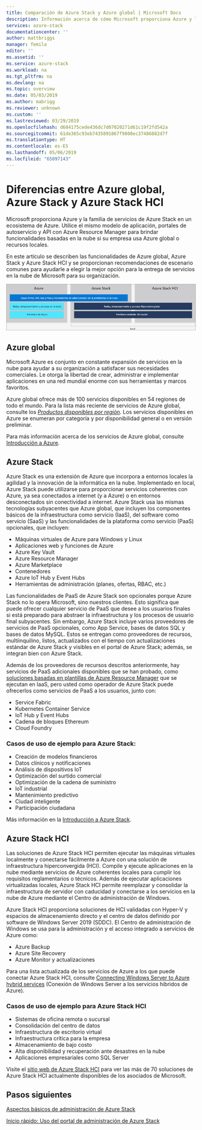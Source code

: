 ```yaml
---
title: Comparación de Azure Stack y Azure global | Microsoft Docs
description: Información acerca de cómo Microsoft proporciona Azure y la familia de servicios de Azure Stack en un ecosistema de Azure
services: azure-stack
documentationcenter: ''
author: mattbriggs
manager: femila
editor: ''
ms.assetid: ''
ms.service: azure-stack
ms.workload: na
ms.tgt_pltfrm: na
ms.devlang: na
ms.topic: overview
ms.date: 05/03/2019
ms.author: mabrigg
ms.reviewer: unknown
ms.custom: ''
ms.lastreviewed: 03/29/2019
ms.openlocfilehash: d604175cede436dc7d07020271d61c19f2fd542a
ms.sourcegitcommit: 61de365c93eb7435891867f9808ec37486882d7f
ms.translationtype: HT
ms.contentlocale: es-ES
ms.lasthandoff: 05/06/2019
ms.locfileid: "65097143"
---
```

# <a name="differences-between-global-azure-azure-stack-and-azure-stack-hci"></a>Diferencias entre Azure global, Azure Stack y Azure Stack HCI

Microsoft proporciona Azure y la familia de servicios de Azure Stack en un ecosistema de Azure. Utilice el mismo modelo de aplicación, portales de autoservicio y API con Azure Resource Manager para brindar funcionalidades basadas en la nube si su empresa usa Azure global o recursos locales.

En este artículo se describen las funcionalidades de Azure global, Azure Stack y Azure Stack HCI y se proporcionan recomendaciones de escenario comunes para ayudarle a elegir la mejor opción para la entrega de servicios en la nube de Microsoft para su organización.

![Información general del ecosistema de Azure](./media/compare-azure-azure-stack/azure-family.png)

## <a name="global-azure"></a>Azure global

Microsoft Azure es conjunto en constante expansión de servicios en la nube para ayudar a su organización a satisfacer sus necesidades comerciales. Le otorga la libertad de crear, administrar e implementar aplicaciones en una red mundial enorme con sus herramientas y marcos favoritos.

Azure global ofrece más de 100 servicios disponibles en 54 regiones de todo el mundo. Para la lista más reciente de servicios de Azure global, consulte los [*Productos disponibles por región*](https://azure.microsoft.com/regions/services). Los servicios disponibles en Azure se enumeran por categoría y por disponibilidad general o en versión preliminar.

Para más información acerca de los servicios de Azure global, consulte [Introducción a Azure](https://docs.microsoft.com/azure/#pivot=get-started&panel=get-started1).

## <a name="azure-stack"></a>Azure Stack

Azure Stack es una extensión de Azure que incorpora a entornos locales la agilidad y la innovación de la informática en la nube. Implementado en local, Azure Stack puede utilizarse para proporcionar servicios coherentes con Azure, ya sea conectados a internet (y a Azure) o en entornos desconectados sin conectividad a internet. Azure Stack usa las mismas tecnologías subyacentes que Azure global, que incluyen los componentes básicos de la infraestructura como servicio (IaaS), del software como servicio (SaaS) y las funcionalidades de la plataforma como servicio (PaaS) opcionales, que incluyen:

- Máquinas virtuales de Azure para Windows y Linux
- Aplicaciones web y funciones de Azure
- Azure Key Vault
- Azure Resource Manager
- Azure Marketplace
- Contenedores
- Azure IoT Hub y Event Hubs
- Herramientas de administración (planes, ofertas, RBAC, etc.)

Las funcionalidades de PaaS de Azure Stack son opcionales porque Azure Stack no lo opera Microsoft, sino nuestros clientes. Esto significa que puede ofrecer cualquier servicio de PaaS que desee a los usuarios finales si está preparado para abstraer la infraestructura y los procesos de usuario final subyacentes. Sin embargo, Azure Stack incluye varios proveedores de servicios de PaaS opcionales, como App Service, bases de datos SQL y bases de datos MySQL. Estos se entregan como proveedores de recursos, multiinquilino, listos, actualizados con el tiempo con actualizaciones estándar de Azure Stack y visibles en el portal de Azure Stack; además, se integran bien con Azure Stack.

Además de los proveedores de recursos descritos anteriormente, hay servicios de PaaS adicionales disponibles que se han probado, como [soluciones basadas en plantillas de Azure Resource Manager](https://github.com/Azure/AzureStack-QuickStart-Templates) que se ejecutan en IaaS, pero usted como operador de Azure Stack puede ofrecerlos como servicios de PaaS a los usuarios, junto con:

- Service Fabric
- Kubernetes Container Service
- IoT Hub y Event Hubs
- Cadena de bloques Ethereum
- Cloud Foundry

### <a name="example-use-cases-for-azure-stack"></a>Casos de uso de ejemplo para Azure Stack:

- Creación de modelos financieros
- Datos clínicos y notificaciones
- Análisis de dispositivos IoT
- Optimización del surtido comercial
- Optimización de la cadena de suministro
- IoT industrial
- Mantenimiento predictivo
- Ciudad inteligente
- Participación ciudadana

Más información en la [Introducción a Azure Stack](azure-stack-overview.md).

## <a name="azure-stack-hci"></a>Azure Stack HCI 

Las soluciones de Azure Stack HCI permiten ejecutar las máquinas virtuales localmente y conectarse fácilmente a Azure con una solución de infraestructura hiperconvergida (HCI). Compile y ejecute aplicaciones en la nube mediante servicios de Azure coherentes locales para cumplir los requisitos reglamentarios o técnicos. Además de ejecutar aplicaciones virtualizadas locales, Azure Stack HCI permite reemplazar y consolidar la infraestructura de servidor con caducidad y conectarse a los servicios en la nube de Azure mediante el Centro de administración de Windows.

Azure Stack HCI proporciona soluciones de HCI validadas con Hyper-V y espacios de almacenamiento directo y el centro de datos definido por software de Windows Server 2019 (SDDC). El Centro de administración de Windows se usa para la administración y el acceso integrado a servicios de Azure como:

- Azure Backup
- Azure Site Recovery
- Azure Monitor y actualizaciones

Para una lista actualizada de los servicios de Azure a los que puede conectar Azure Stack HCI, consulte [Connecting Windows Server to Azure hybrid services](https://docs.microsoft.com/windows-server/azure-hybrid-services/index) (Conexión de Windows Server a los servicios híbridos de Azure).

### <a name="example-use-cases-for-azure-stack-hci"></a>Casos de uso de ejemplo para Azure Stack HCI
- Sistemas de oficina remota o sucursal
- Consolidación del centro de datos
- Infraestructura de escritorio virtual
- Infraestructura crítica para la empresa
- Almacenamiento de bajo costo
- Alta disponibilidad y recuperación ante desastres en la nube
- Aplicaciones empresariales como SQL Server

Visite el [sitio web de Azure Stack HCI](https://azure.microsoft.com/overview/azure-stack/hci/) para ver las más de 70 soluciones de Azure Stack HCI actualmente disponibles de los asociados de Microsoft.

## <a name="next-steps"></a>Pasos siguientes

[Aspectos básicos de administración de Azure Stack](azure-stack-manage-basics.md)

[Inicio rápido: Uso del portal de administración de Azure Stack](azure-stack-manage-portals.md)
